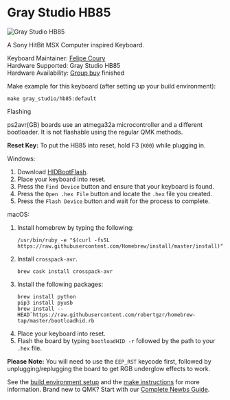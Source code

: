 # Gray Studio HB85

![Gray Studio HB85](https://i.imgur.com/Sk3cupR.jpg)

A Sony HitBit MSX Computer inspired Keyboard.

Keyboard Maintainer: [Felipe Coury](https://github.com/fcoury)  
Hardware Supported: Gray Studio HB85  
Hardware Availability: [Group buy](https://en.zfrontier.com/products/gray-hb85) finished  

Make example for this keyboard (after setting up your build environment):

    make gray_studio/hb85:default

Flashing

ps2avr(GB) boards use an atmega32a microcontroller and a different bootloader. It is not flashable using the regular QMK methods. 

**Reset Key:** To put the HB85 into reset, hold F3 (`K00`) while plugging in. 

Windows: 
1. Download [HIDBootFlash](http://vusb.wikidot.com/project:hidbootflash).
2. Place your keyboard into reset. 
3. Press the `Find Device` button and ensure that your keyboard is found.
4. Press the `Open .hex File` button and locate the `.hex` file you created.
5. Press the `Flash Device` button and wait for the process to complete. 

macOS:
1. Install homebrew by typing the following:   
    ```
    /usr/bin/ruby -e "$(curl -fsSL https://raw.githubusercontent.com/Homebrew/install/master/install)"
    ```
2. Install `crosspack-avr`.  
    ```
    brew cask install crosspack-avr
    ```
3. Install the following packages:
    ```
    brew install python
    pip3 install pyusb
    brew install --HEAD`https://raw.githubusercontent.com/robertgzr/homebrew-tap/master/bootloadhid.rb

4. Place your keyboard into reset. 
5. Flash the board by typing `bootloadHID -r` followed by the path to your `.hex` file. 

**Please Note:** You will need to use the `EEP_RST` keycode first, followed by unplugging/replugging the board to get RGB underglow effects to work.

See the [build environment setup](https://docs.qmk.fm/#/getting_started_build_tools) and the [make instructions](https://docs.qmk.fm/#/getting_started_make_guide) for more information. Brand new to QMK? Start with our [Complete Newbs Guide](https://docs.qmk.fm/#/newbs).